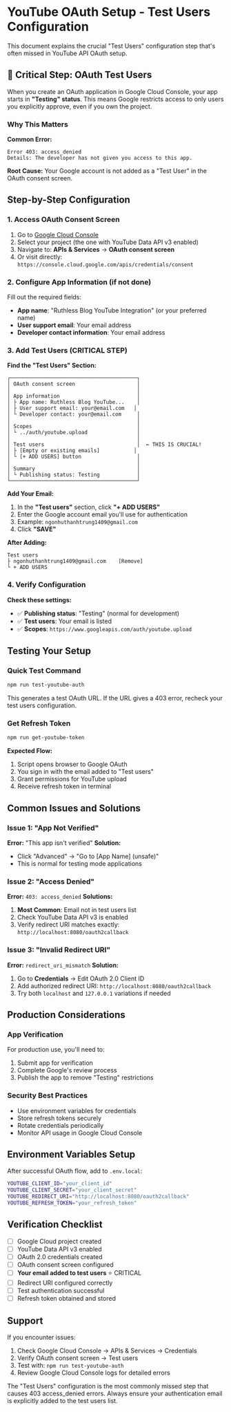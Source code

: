 # YouTube OAuth Setup - Test Users Configuration

This document explains the crucial "Test Users" configuration step that's often missed in YouTube API OAuth setup.

## 🚨 Critical Step: OAuth Test Users

When you create an OAuth application in Google Cloud Console, your app starts in **"Testing" status**. This means Google restricts access to only users you explicitly approve, even if you own the project.

### Why This Matters

**Common Error:**
```
Error 403: access_denied
Details: The developer has not given you access to this app.
```

**Root Cause:** Your Google account is not added as a "Test User" in the OAuth consent screen.

## Step-by-Step Configuration

### 1. Access OAuth Consent Screen

1. Go to [Google Cloud Console](https://console.cloud.google.com/)
2. Select your project (the one with YouTube Data API v3 enabled)
3. Navigate to: **APIs & Services** → **OAuth consent screen**
4. Or visit directly: `https://console.cloud.google.com/apis/credentials/consent`

### 2. Configure App Information (if not done)

Fill out the required fields:
- **App name**: "Ruthless Blog YouTube Integration" (or your preferred name)
- **User support email**: Your email address
- **Developer contact information**: Your email address

### 3. Add Test Users (CRITICAL STEP)

**Find the "Test Users" Section:**
```
┌─────────────────────────────────────────┐
│ OAuth consent screen                    │
│                                         │
│ App information                         │
│ ├ App name: Ruthless Blog YouTube...    │
│ ├ User support email: your@email.com   │
│ └ Developer contact: your@email.com     │
│                                         │
│ Scopes                                  │
│ └ ../auth/youtube.upload                │
│                                         │
│ Test users                              │  ← THIS IS CRUCIAL!
│ ├ [Empty or existing emails]           │
│ └ [+ ADD USERS] button                  │
│                                         │
│ Summary                                 │
│ └ Publishing status: Testing            │
└─────────────────────────────────────────┘
```

**Add Your Email:**
1. In the **"Test users"** section, click **"+ ADD USERS"**
2. Enter the Google account email you'll use for authentication
3. Example: `ngonhuthanhtrung1409@gmail.com`
4. Click **"SAVE"**

**After Adding:**
```
Test users
├ ngonhuthanhtrung1409@gmail.com    [Remove]
└ + ADD USERS
```

### 4. Verify Configuration

**Check these settings:**
- ✅ **Publishing status**: "Testing" (normal for development)
- ✅ **Test users**: Your email is listed
- ✅ **Scopes**: `https://www.googleapis.com/auth/youtube.upload`

## Testing Your Setup

### Quick Test Command
```bash
npm run test-youtube-auth
```

This generates a test OAuth URL. If the URL gives a 403 error, recheck your test users configuration.

### Get Refresh Token
```bash
npm run get-youtube-token
```

**Expected Flow:**
1. Script opens browser to Google OAuth
2. You sign in with the email added to "Test users"
3. Grant permissions for YouTube upload
4. Receive refresh token in terminal

## Common Issues and Solutions

### Issue 1: "App Not Verified"
**Error:** "This app isn't verified"
**Solution:** 
- Click "Advanced" → "Go to [App Name] (unsafe)"
- This is normal for testing mode applications

### Issue 2: "Access Denied"
**Error:** `403: access_denied`
**Solutions:**
1. **Most Common**: Email not in test users list
2. Check YouTube Data API v3 is enabled
3. Verify redirect URI matches exactly: `http://localhost:8080/oauth2callback`

### Issue 3: "Invalid Redirect URI"
**Error:** `redirect_uri_mismatch`
**Solution:** 
1. Go to **Credentials** → Edit OAuth 2.0 Client ID
2. Add authorized redirect URI: `http://localhost:8080/oauth2callback`
3. Try both `localhost` and `127.0.0.1` variations if needed

## Production Considerations

### App Verification
For production use, you'll need to:
1. Submit app for verification
2. Complete Google's review process
3. Publish the app to remove "Testing" restrictions

### Security Best Practices
- Use environment variables for credentials
- Store refresh tokens securely
- Rotate credentials periodically
- Monitor API usage in Google Cloud Console

## Environment Variables Setup

After successful OAuth flow, add to `.env.local`:
```bash
YOUTUBE_CLIENT_ID="your_client_id"
YOUTUBE_CLIENT_SECRET="your_client_secret"
YOUTUBE_REDIRECT_URI="http://localhost:8080/oauth2callback"
YOUTUBE_REFRESH_TOKEN="your_refresh_token"
```

## Verification Checklist

- [ ] Google Cloud project created
- [ ] YouTube Data API v3 enabled
- [ ] OAuth 2.0 credentials created
- [ ] OAuth consent screen configured
- [ ] **Your email added to test users** ⭐ CRITICAL
- [ ] Redirect URI configured correctly
- [ ] Test authentication successful
- [ ] Refresh token obtained and stored

## Support

If you encounter issues:
1. Check Google Cloud Console → APIs & Services → Credentials
2. Verify OAuth consent screen → Test users
3. Test with: `npm run test-youtube-auth`
4. Review Google Cloud Console logs for detailed errors

The "Test Users" configuration is the most commonly missed step that causes 403 access_denied errors. Always ensure your authentication email is explicitly added to the test users list.